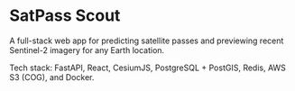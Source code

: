 # SatPass Scout

A full-stack web app for predicting satellite passes and previewing recent Sentinel-2 imagery for any Earth location.

Tech stack: FastAPI, React, CesiumJS, PostgreSQL + PostGIS, Redis, AWS S3 (COG), and Docker.
